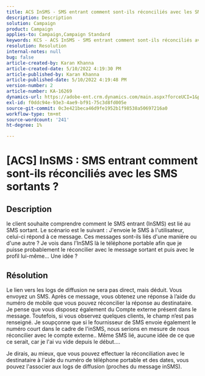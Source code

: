 ```yaml
---
title: ACS InSMS - SMS entrant comment sont-ils réconciliés avec les SMS sortants
description: Description
solution: Campaign
product: Campaign
applies-to: Campaign,Campaign Standard
keywords: KCS - ACS InSMS - SMS entrant comment sont-ils réconciliés avec les SMS sortants ?
resolution: Resolution
internal-notes: null
bug: false
article-created-by: Karan Khanna
article-created-date: 5/10/2022 4:19:30 PM
article-published-by: Karan Khanna
article-published-date: 5/10/2022 4:19:48 PM
version-number: 2
article-number: KA-16269
dynamics-url: https://adobe-ent.crm.dynamics.com/main.aspx?forceUCI=1&pagetype=entityrecord&etn=knowledgearticle&id=5aa7ebf4-7cd0-ec11-a7b5-00224809c556
exl-id: f0ddc94e-93e3-4ae9-bf91-75c3d8fd005e
source-git-commit: 0c3e421beca46d9fe1952b1f98538a50697216a0
workflow-type: tm+mt
source-wordcount: '241'
ht-degree: 1%

---
```


# [ACS] InSMS : SMS entrant comment sont-ils réconciliés avec les SMS sortants ?

## Description


le client souhaite comprendre comment le SMS entrant (InSMS) est lié au SMS sortant.
Le scénario est le suivant : J&#39;envoie le SMS à l&#39;utilisateur, celui-ci répond à ce message.
Ces messages sont-ils liés d&#39;une manière ou d&#39;une autre ? Je vois dans l&#39;InSMS là le téléphone portable afin que je puisse probablement le réconcilier avec le message sortant et puis avec le profil lui-même... Une idée ?


## Résolution


Le lien vers les logs de diffusion ne sera pas direct, mais déduit. Vous envoyez un SMS. Après ce message, vous obtenez une réponse à l’aide du numéro de mobile que vous pouvez réconcilier la réponse au destinataire. Je pense que vous disposez également du Compte externe présent dans le message. Toutefois, si vous observez quelques clients, le champ n’est pas renseigné. Je soupçonne que si le fournisseur de SMS envoie également le numéro court dans le cadre de l&#39;inSMS, nous serions en mesure de nous réconcilier avec le compte externe.. Même SMS lié, aucune idée de ce que ce serait, car je l&#39;ai vu vide depuis le début....



Je dirais, au mieux, que vous pouvez effectuer la réconciliation avec le destinataire à l&#39;aide du numéro de téléphone portable et des dates, vous pouvez l&#39;associer aux logs de diffusion (proches du message inSMS).
